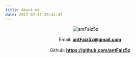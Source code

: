 ```yaml
---
title: About me
date: 2017-07-11 20:41:47
---
```


<div align="center">

![antFaiz5z](http://osxg0gzju.bkt.clouddn.com/avatar3.png?imageView2/2/w/200/h/200/q/100|imageslim )

 　　Email: **<antFaiz5z@gmail.com>**

 　　Github: **<https://github.com/antFaiz5z>**

</div>
